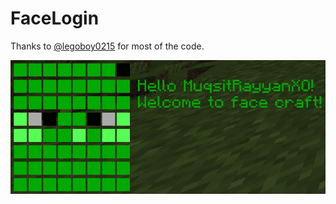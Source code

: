 # FaceLogin
Thanks to [@legoboy0215](http://github.com/legoboy0215) for most of the code.

![alt data](https://raw.githubusercontent.com/Muqsit/FaceLogin/master/example-output.png)
